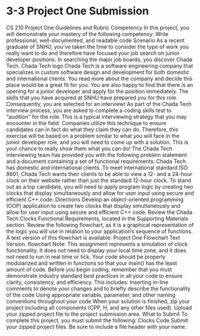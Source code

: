 # 3-3 Project One Submission
 CS 210 Project One Guidelines and Rubric Competency In this project, you will demonstrate your mastery of the following competency:  Write professional, well-documented, and readable code Scenario As a recent graduate of SNHU, you’ve taken the time to consider the type of work you really want to do and therefore have focused your job search on junior developer positions. In searching the major job boards, you discover Chada Tech.  Chada Tech logo  Chada Tech is a software engineering company that specializes in custom software design and development for both domestic and international clients. You read more about the company and decide this place would be a great fit for you. You are also happy to find that there is an opening for a junior developer and apply for the position immediately. The skills that you have acquired at SNHU have prepared you for this role. Consequently, you are selected for an interview!  As part of the Chada Tech interview process, you are asked to complete a coding skills test to “audition” for the role. This is a typical interviewing strategy that you may encounter in the field. Companies utilize this technique to ensure candidates can in fact do what they claim they can do. Therefore, this exercise will be based on a problem similar to what you will face in the junior developer role, and you will need to come up with a solution. This is your chance to really show them what you can do!  The Chada Tech interviewing team has provided you with the following problem statement and a document containing a set of functional requirements:  Chada Tech has domestic and international clients. To meet international standard ISO 8601, Chada Tech wants their clients to be able to view a 12- and a 24-hour clock on their website rather than just the standard 12-hour clock.  To stand out as a top candidate, you will need to apply program logic by creating two clocks that display simultaneously and allow for user input using secure and efficient C++ code.  Directions Develop an object-oriented programming (OOP) application to create two clocks that display simultaneously and allow for user input using secure and efficient C++ code.  Review the Chada Tech Clocks Functional Requirements, located in the Supporting Materials section. Review the following flowchart, as it is a graphical representation of the logic you will use in relation to your application’s sequence of functions. A text version of this flowchart is available: Project One Flowchart Text Version. flowchart  Note: This assignment represents a simulation of clock functionality. It does not need to display your local time zone, and it does not need to run in real time or tick.  Your code should be properly modularized and written in functions so that your main() has the least amount of code. Before you begin coding, remember that you must demonstrate industry standard best practices in all your code to ensure clarity, consistency, and efficiency. This includes: Inserting in-line comments to denote your changes and to briefly describe the functionality of the code Using appropriate variable, parameter, and other naming conventions throughout your code When your solution is finished, zip your project including all components (CPP, H, and any other files used). Upload your zipped project file to the project submission area. What to Submit To complete this project, you must submit the following:  Clocks Code Submit your zipped project files. Be sure to include a file header with your name.
